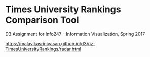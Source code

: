 # Times University Rankings Comparison Tool 

D3 Assignment for Info247 - Information Visualization, Spring 2017

https://malavikasrinivasan.github.io/d3Viz-TimesUniversityRankings/radar.html
